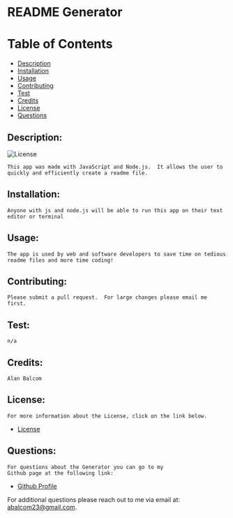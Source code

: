 
# README Generator

# Table of Contents

- [Description](#description)
- [Installation](#installation)
- [Usage](#usage)
- [Contributing](#contributing)
- [Test](#test)
- [Credits](#credits)
- [License](#license)
- [Questions](#questions)

## Description:
![License](https://img.shields.io/badge/License-ISC-blue.svg "License Badge")

    This app was made with JavaScript and Node.js.  It allows the user to quickly and efficiently create a readme file.
## Installation:
    Anyone with js and node.js will be able to run this app on their text editor or terminal
## Usage:
    The app is used by web and software developers to save time on tedious readme files and more time coding!
## Contributing:
    Please submit a pull request.  For large changes please email me first.
## Test: 
    n/a
## Credits:
    Alan Balcom
## License:
    For more information about the License, click on the link below.

- [License](https://opensource.org/licenses/ISC)

##  Questions:
    For questions about the Generator you can go to my 
    Github page at the following link:

- [Github Profile](https://github.com/abalcs)

For additional questions please reach out to me via email at: abalcom23@gmail.com.
